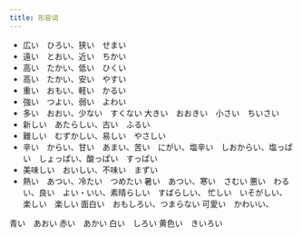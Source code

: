 ```yaml
---
title: 形容词
---
```


- 広い　ひろい、狭い　せまい
- 遠い　とおい、近い　ちかい
- 高い　たかい、低い　ひくい
- 高い　たかい、安い　やすい
- 重い　おもい、軽い　かるい
- 強い　つよい、弱い　よわい
- 多い　おおい、少ない　すくない
大きい　おおきい　小さい　ちいさい
- 新しい　あたらしい、古い　ふるい
- 難しい　むずかしい、易しい　やさしい
- 辛い　からい、甘い　あまい、苦い　にがい、塩辛い　しおからい、塩っぱい　しょっぱい、酸っぱい　すっぱい
- 美味しい　おいしい、不味い　まずい
- 熱い　あつい、冷たい　つめたい
暑い　あつい、寒い　さむい
悪い　わるい、良い　よい・いい、素晴らしい　すばらしい、
忙しい　いそがしい、
楽しい　楽しい
面白い　おもしろい、つまらない
可愛い　かわいい、


青い　あおい
赤い　あかい
白い　しろい
黄色い　きいろい